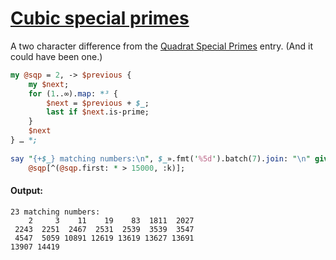[1]: https://rosettacode.org/wiki/Cubic_special_primes

# [Cubic special primes][1]

A two character difference from the [Quadrat Special Primes](https://rosettacode.org/wiki/Quadrat_Special_Primes#Raku) entry. (And it could have been one.)

```perl
my @sqp = 2, -> $previous {
    my $next;
    for (1..∞).map: *³ {
        $next = $previous + $_;
        last if $next.is-prime;
    }
    $next
} … *;
 
say "{+$_} matching numbers:\n", $_».fmt('%5d').batch(7).join: "\n" given
    @sqp[^(@sqp.first: * > 15000, :k)];
```

#### Output:
```
23 matching numbers:
    2     3    11    19    83  1811  2027
 2243  2251  2467  2531  2539  3539  3547
 4547  5059 10891 12619 13619 13627 13691
13907 14419
```
